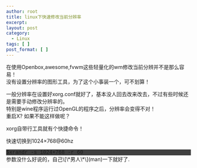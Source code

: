 ```yaml
---
author: root
title: linux下快速修改当前分辨率
excerpt:
layout: post
category:
  - Linux
tags: [ ]
post_format: [ ]
---
```

在使用Openbox,awesome,fvwm这些轻量化的wm修改当前分辨并不是那么容易！  
没有设置分辨率的图形工具，为了这个小事装一个，可不划算！

一般分辨率在设置好xorg.conf就好了，基本没人回去改来改去，不过有些时候还是需要手动修改分辨率的。  
特别是wine程序运行过OpenGL的程序之后，分辨率会变得不对！  
重启X? 如果不能这样做呢？

xorg自带行工具就有个快捷命令！

快速切换到1024×768@60hz  
<DIV style="FONT-FAMILY: '[object]','Lucida Console','Courier New','monospace'; BACKGROUND-COLOR: #3f3f3f" jQuery1223092686269="2"><SPAN class=lineno style="COLOR: #7f9f7f"></SPAN>$xrandr -s 1024×768 -r 60  
</DIV>  
参数没什么好说的，自己\[\*男人\*\](man)一下就好了.